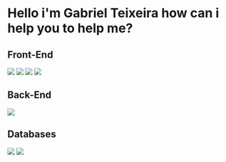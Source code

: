 
<!--
**GabrielT31xeira/GabrielT31xeira** is a ✨ _special_ ✨ repository because its `README.md` (this file) appears on your GitHub profile.

Here are some ideas to get you started:

- 🔭 I’m currently working on ...
- 🌱 I’m currently learning ...
- 👯 I’m looking to collaborate on ...
- 🤔 I’m looking for help with ...
- 💬 Ask me about ...
- 📫 How to reach me: ...
- 😄 Pronouns: ...
- ⚡ Fun fact: ...
-->


<h1>Hello i'm Gabriel Teixeira how can i help you to help me?</h1>

<h2>Front-End</h2>
<p>
  <img src="https://img.shields.io/badge/HTML5%20-%23E34F26.svg?&style=for-the-badge&logo=html5&logoColor=white"/>
  <img src="https://img.shields.io/badge/CSS3%20-%231572B6.svg?&style=for-the-badge&logo=css3&logoColor=white"/>
  <img src="https://img.shields.io/badge/JavaScript%20-%23323330.svg?&style=for-the-badge&logo=javascript&logoColor=%23F7DF1E"/>
  <img src="https://img.shields.io/badge/Bootstrap%20-%23563D7C.svg?&style=for-the-badge&logo=bootstrap&logoColor=white"/>
</p>
<h2>Back-End</h2>
<p>
  <img src="https://img.shields.io/badge/JavaScript%20-%23323330.svg?&style=for-the-badge&logo=javascript&logoColor=%23F7DF1E"/>
</p>
<h2>Databases</h2>
<p>
  <img src="https://img.shields.io/badge/MySQL-%2300f.svg?&style=for-the-badge&logo=mysql&logoColor=white"/>
  <img src ="https://img.shields.io/badge/Postgres-%23316192.svg?&style=for-the-badge&logo=postgresql&logoColor=white"/>
</p>
